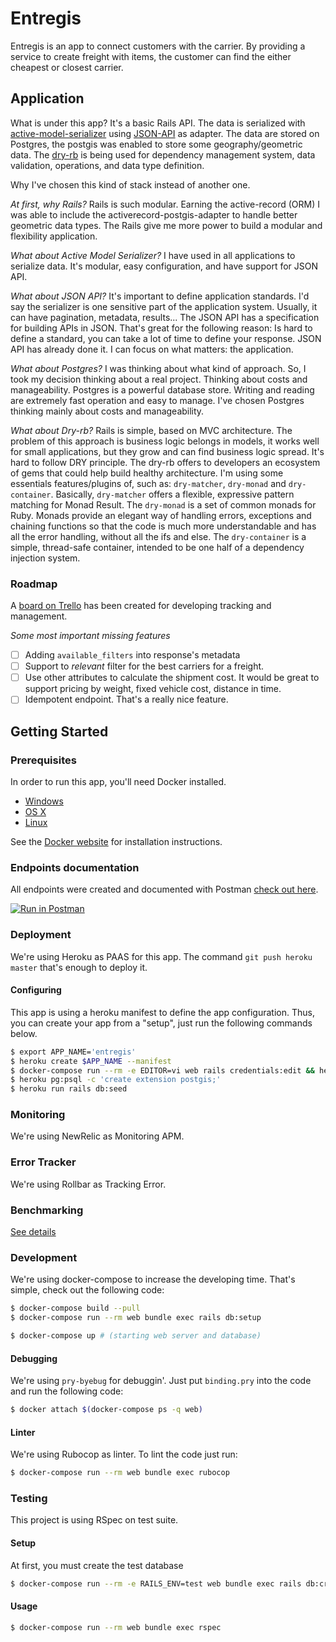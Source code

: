 # Entregis

Entregis is an app to connect customers with the carrier. By providing a service to create freight with items, the customer can find the either cheapest or closest carrier.

## Application

What is under this app? It's a basic Rails API. The data is serialized with [active-model-serializer](https://github.com/rails-api/active_model_serializers) using [JSON-API](https://jsonapi.org/) as adapter. The data are stored on Postgres, the postgis was enabled to store some geography/geometric data.
The [dry-rb](https://dry-rb.org/) is being used for dependency management system, data validation, operations, and data type definition.

Why I've chosen this kind of stack instead of another one.

_At first, why Rails?_ Rails is such modular. Earning the active-record (ORM) I was able to include the activerecord-postgis-adapter to handle better geometric data types. The Rails give me more power to build a modular and flexibility application.

_What about Active Model Serializer?_ I have used in all applications to serialize data. It's modular, easy configuration, and have support for JSON API.

_What about JSON API?_ It's important to define application standards. I'd say the serializer is one sensitive part of the application system. Usually, it can have pagination, metadata, results... The JSON API has a specification for building APIs in JSON. That's great for the following reason: Is hard to define a standard, you can take a lot of time to define your response. JSON API has already done it. I can focus on what matters: the application.

_What about Postgres?_ I was thinking about what kind of approach. So, I took my decision thinking about a real project. Thinking about costs and manageability. Postgres is a powerful database store. Writing and reading are extremely fast operation and easy to manage. I've chosen Postgres thinking mainly about costs and manageability.

_What about Dry-rb?_ Rails is simple, based on MVC architecture. The problem of this approach is business logic belongs in models, it works well for small applications, but they grow and can find business logic spread. It's hard to follow DRY principle. The dry-rb offers to developers an ecosystem of gems that could help build healthy architecture. I'm using some essentials features/plugins of, such as: `dry-matcher`, `dry-monad` and `dry-container`.
Basically, `dry-matcher` offers a flexible, expressive pattern matching for Monad Result.
The `dry-monad` is a set of common monads for Ruby. Monads provide an elegant way of handling errors, exceptions and chaining functions so that the code is much more understandable and has all the error handling, without all the ifs and else.
The `dry-container` is a simple, thread-safe container, intended to be one half of a dependency injection system.


### Roadmap

A [board on Trello](https://trello.com/b/cPzsXWj1/entregis) has been created for developing tracking and management.

*Some most important missing features*

- [ ] Adding `available_filters` into response's metadata
- [ ] Support to _relevant_ filter for the best carriers for a freight.
- [ ] Use other attributes to calculate the shipment cost. It would be great to support pricing by weight,
fixed vehicle cost, distance in time.
- [ ] Idempotent endpoint. That's a really nice feature.

## Getting Started

### Prerequisites

In order to run this app, you'll need Docker installed.

* [Windows](https://docs.docker.com/windows/started)
* [OS X](https://docs.docker.com/mac/started/)
* [Linux](https://docs.docker.com/linux/started/)

See the [Docker website](http://www.docker.io/gettingstarted/#h_installation) for installation instructions.

### Endpoints documentation

All endpoints were created and documented with Postman [check out here](https://documenter.getpostman.com/view/949653/TVewY3xT).

[![Run in Postman](https://run.pstmn.io/button.svg)](https://app.getpostman.com/run-collection/f4a5153deab7a5a96735#?env%5BEntregis%20-%20Production%5D=W3sia2V5IjoiZW5kcG9pbnQiLCJ2YWx1ZSI6Imh0dHBzOi8vZW50cmVnaXMuaGVyb2t1YXBwLmNvbSIsImVuYWJsZWQiOnRydWV9XQ==)



### Deployment

We're using Heroku as PAAS for this app. The command `git push heroku master` that's enough to deploy it.

#### Configuring

This app is using a heroku manifest to define the app configuration. Thus, you can create your app from a "setup", just run the following commands below.

```bash
$ export APP_NAME='entregis'
$ heroku create $APP_NAME --manifest
$ docker-compose run --rm -e EDITOR=vi web rails credentials:edit && heroku config:set RAILS_MASTER_KEY=`cat config/master.key` -a $APP_NAME
$ heroku pg:psql -c 'create extension postgis;'
$ heroku run rails db:seed
```

### Monitoring

We're using NewRelic as Monitoring APM.

### Error Tracker

We're using Rollbar as Tracking Error.

### Benchmarking

[See details](benchmarking/)

### Development

We're using docker-compose to increase the developing time. That's simple, check out the following code:

```bash
$ docker-compose build --pull
$ docker-compose run --rm web bundle exec rails db:setup

$ docker-compose up # (starting web server and database)
```

#### Debugging

We're using `pry-byebug` for debuggin'. Just put `binding.pry` into the code and run the following code:

```bash
$ docker attach $(docker-compose ps -q web)
```

#### Linter

We're using Rubocop as linter. To lint the code just run:

```bash
$ docker-compose run --rm web bundle exec rubocop
```

### Testing

This project is using RSpec on test suite.

#### Setup

At first, you must create the test database

```bash
$ docker-compose run --rm -e RAILS_ENV=test web bundle exec rails db:create db:migrate
```

#### Usage

```bash
$ docker-compose run --rm web bundle exec rspec
```
